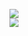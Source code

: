[![](https://img.shields.io/badge/Made%20With-Github%20Spray-lightgrey.svg?style=for-the-badge&logo=github)](https://github.com/Annihil/github-spray#27522)  
[![](https://i.imgur.com/2DrTn0Z.gif)](https://github.com/Annihil/github-spray)